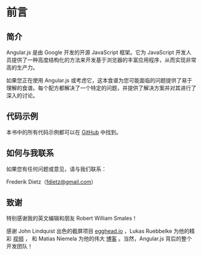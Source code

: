 # 前言

## 简介

Angular.js 是由 Google 开发的开源 JavaScript 框架。它为 JavaScript 开发人员提供了一种高度结构化的方法来开发基于浏览器的丰富应用程序，从而实现非常高的生产力。

如果您正在使用 Angular.js 或考虑它，这本食谱为您可能面临的问题提供了易于理解的食谱。每个配方都解决了一个特定的问题，并提供了解决方案并对其进行了深入的讨论。

## 代码示例

本书中的所有代码示例都可以在 [GitHub](http://github.com/fdietz/recipes-with-angular-js-examples) 中找到。

## 如何与我联系

如果您有任何问题或意见，请与我们联系：

Frederik Dietz（fdietz@gmail.com）

## 致谢

特别感谢我的英文编辑和朋友 Robert William Smales！

感谢 John Lindquist 出色的截屏项目 [egghead.io](https://egghead.io/) ，Lukas Ruebbelke 为他的精彩 [视频](http://www.youtube.com/user/simpulton/videos?flow=grid&view=0) ， 和 Matias Niemela 为他的伟大 [博客](http://www.yearofmoo.com/) 。当然，Angular.js 背后的整个开发团队！